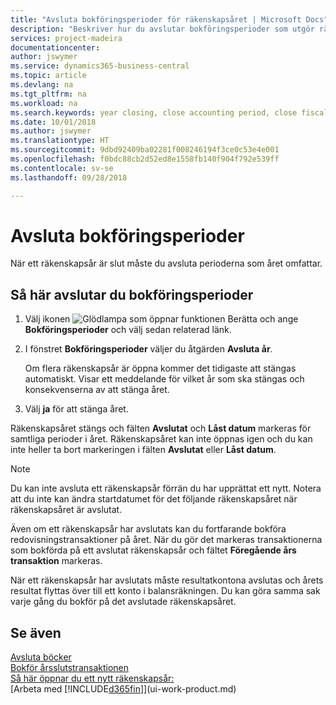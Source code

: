 ```yaml
---
title: "Avsluta bokföringsperioder för räkenskapsåret | Microsoft Docs"
description: "Beskriver hur du avslutar bokföringsperioder som utgör räkenskapsåret."
services: project-madeira
documentationcenter: 
author: jswymer
ms.service: dynamics365-business-central
ms.topic: article
ms.devlang: na
ms.tgt_pltfrm: na
ms.workload: na
ms.search.keywords: year closing, close accounting period, close fiscal year, bank account detailed trial balance
ms.date: 10/01/2018
ms.author: jswymer
ms.translationtype: HT
ms.sourcegitcommit: 9dbd92409ba02281f008246194f3ce0c53e4e001
ms.openlocfilehash: f0bdc88cb2d52ed8e1558fb140f904f792e539ff
ms.contentlocale: sv-se
ms.lasthandoff: 09/28/2018

---
```

# <a name="close-accounting-periods"></a>Avsluta bokföringsperioder
När ett räkenskapsår är slut måste du avsluta perioderna som året omfattar.

## <a name="to-close-accounting-periods"></a>Så här avslutar du bokföringsperioder
1. Välj ikonen ![Glödlampa som öppnar funktionen Berätta](media/ui-search/search_small.png "Berätta vad du vill göra") och ange **Bokföringsperioder** och välj sedan relaterad länk.
2. I fönstret **Bokföringsperioder** väljer du åtgärden **Avsluta år**.

    Om flera räkenskapsår är öppna kommer det tidigaste att stängas automatiskt. Visar ett meddelande för vilket år som ska stängas och konsekvenserna av att stänga året.
3. Välj **ja** för att stänga året.

Räkenskapsåret stängs och fälten **Avslutat** och **Låst datum** markeras för samtliga perioder i året. Räkenskapsåret kan inte öppnas igen och du kan inte heller ta bort markeringen i fälten **Avslutat** eller **Låst datum**.

> [!NOTE]  
>   Du kan inte avsluta ett räkenskapsår förrän du har upprättat ett nytt. Notera att du inte kan ändra startdatumet för det följande räkenskapsåret när räkenskapsåret är avslutat.

Även om ett räkenskapsår har avslutats kan du fortfarande bokföra redovisningstransaktioner på året. När du gör det markeras transaktionerna som bokförda på ett avslutat räkenskapsår och fältet **Föregående års transaktion** markeras.

När ett räkenskapsår har avslutats måste resultatkontona avslutas och årets resultat flyttas över till ett konto i balansräkningen. Du kan göra samma sak varje gång du bokför på det avslutade räkenskapsåret.

## <a name="see-also"></a>Se även
[Avsluta böcker](year-close-books.md)  
[Bokför årsslutstransaktionen](year-how-post-year-end-close-entry.md)  
[Så här öppnar du ett nytt räkenskapsår:](finance-how-open-new-fiscal-year.md)  
[Arbeta med [!INCLUDE[d365fin](includes/d365fin_md.md)]](ui-work-product.md)

